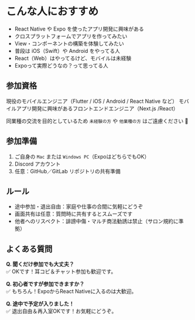 # こんな人におすすめ

- React Native や Expo を使ったアプリ開発に興味がある
- クロスプラットフォームでアプリを作ってみたい
- View・コンポーネントの構築を体験してみたい
- 普段は iOS（Swift）や Android をやってる人
- React（Web）はやってるけど、モバイルは未経験
- Expoって実際どうなの？って思ってる人

## 参加資格

現役のモバイルエンジニア（Flutter / iOS / Android / React Native など）
モバイルアプリ開発に興味があるフロントエンドエンジニア（Next.js /React）

同業種の交流を目的としているため `未経験の方` や `他業種の方` はご遠慮ください 🙇  

## 参加準備

1. ご自身の `Mac` または `Windows PC`（ExpoはどちらでもOK）  
2. Discord アカウント  
3. 任意：GitHub／GitLab リポジトリの共有準備  

## ルール

- 途中参加・退出自由：家庭や仕事の合間に気軽にどうぞ
- 画面共有は任意：質問時に共有するとスムーズです
- 他者へのリスペクト：誹謗中傷・マルチ商法勧誘は禁止（サロン規約に準拠）

## よくある質問

**Q. 聞くだけ参加でも大丈夫？**  
✅ OKです！耳コピ＆チャット参加も歓迎です。

**Q. 初心者ですが参加できますか？**  
✅ もちろん！ExpoからReact Nativeに入るのは大歓迎。

**Q. 途中で予定が入りました！**  
✅ 退出自由＆再入室OKです！お気軽にどうぞ。